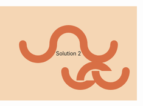 Solution 1
<div class="half-circle left"></div>
<div class="half-circle center"></div>
<div class="half-circle right"></div>
<style>
      * {margin: 0;}
      body{
          background-color: #F5D6B4;
          display: flex;
          justify-content: center;
          align-items: center;
          margin-top: 50px;
      }
      .half-circle{
          width: 100px;
          height: 50px;
          box-sizing: border-box;
          border: 20px solid #D86F45;
          box-sizing: border-box;
          border-bottom-left-radius: 100px;
          border-bottom-right-radius: 100px;
          border-top:0;
          position: relative;
      }
      .half-circle.center {
         transform: scale(-1);
         margin: 0 -20px 99px -20px;
      }
      .half-circle.left::after,
      .half-circle.right::after {
          content: "";
          position: absolute;
          width: 20px;
          height: 10px;
          background-color: #D86F45;
          border-top-left-radius: 10px;
          border-top-right-radius: 10px;
      }
      .half-circle.left::after {
          left: -20px;
          top: -10px;
      }
      .half-circle.right::after {
          top: -10px;
          right: -20px;
      }  
</style>

Solution 2
<div id="l"></div> 
<div id="c"></div> 
<div id="r"></div> 

<style>
  *{ background: #F5D6B4; position: fixed; } 
  #l,#r,#c { 
      width:60px; 
      height:30px; 
      border: 20px solid #D86F45; 
  } 
  #l,#r { 
      border-radius: 0 0 50px 50px; 
      border-top:0; 
  } 
  #l{ 
      margin: 142px 0 0 62px; 
  } 
  #r{
      margin: 142px 0 0 222px; 
  } 
  #c{ 
      border-radius: 50px 50px 0 0; 
      border-bottom:0; 
      margin:92px 0 0 142px; 
  } 
  #l:before, #r:after{ 
      content: ""; 
      width: 20px; 
      height: 10px; 
    position: absolute; 
    background: #D86F45; 
    border-radius: 20px 20px 0 0; 
    top: -10px;
  } 
  #l:before{ 
    left: -20px; 
  } 
  #r:after{ 
    left: 60px; 
  } 
</style>
